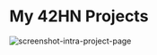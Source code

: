 # My 42HN Projects

![screenshot-intra-project-page](https://user-images.githubusercontent.com/92089944/234432793-970b107c-8d05-4724-8076-89b565a16c58.png)
